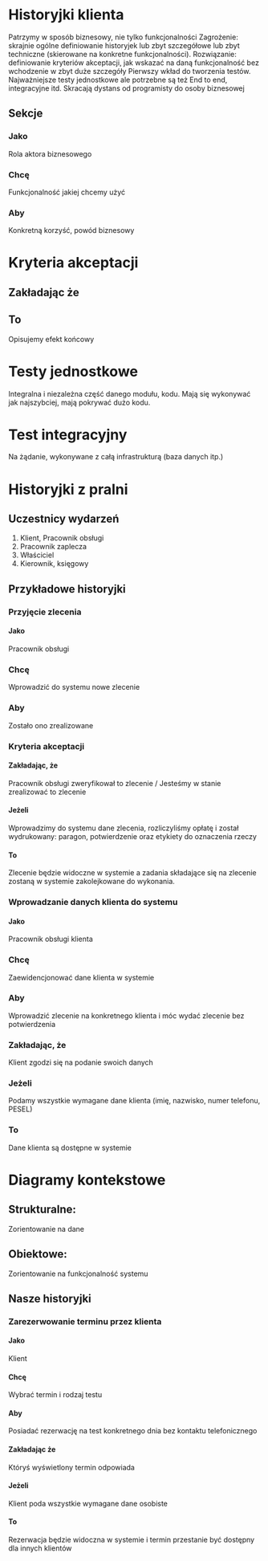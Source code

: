 # Historyjki klienta
Patrzymy w sposób biznesowy, nie tylko funkcjonalności
Zagrożenie: skrajnie ogólne definiowanie historyjek lub zbyt szczegółowe lub zbyt techniczne (skierowane na konkretne funkcjonalności). Rozwiązanie: definiowanie kryteriów akceptacji, jak wskazać na daną funkcjonalność bez wchodzenie w zbyt duże szczegóły
Pierwszy wkład do tworzenia testów. Najważniejsze testy jednostkowe ale potrzebne są też End to end, integracyjne itd.
Skracają dystans od programisty do osoby biznesowej
## Sekcje
### Jako
Rola aktora biznesowego
### Chcę
Funkcjonalność jakiej chcemy użyć
### Aby
Konkretną korzyść, powód biznesowy
# Kryteria akceptacji
## Zakładając że

## To
Opisujemy efekt końcowy

# Testy jednostkowe
Integralna i niezależna część danego modułu, kodu. Mają się wykonywać jak najszybciej, mają pokrywać dużo kodu.
# Test integracyjny
Na żądanie, wykonywane z całą infrastrukturą (baza danych itp.)

# Historyjki z pralni
## Uczestnicy wydarzeń
1. Klient, Pracownik obsługi
2. Pracownik zaplecza
3. Właściciel
4. Kierownik, księgowy

## Przykładowe historyjki
### Przyjęcie zlecenia
#### Jako
Pracownik obsługi
### Chcę
Wprowadzić do systemu nowe zlecenie
### Aby
Zostało ono zrealizowane

### Kryteria akceptacji

#### Zakładając, że
Pracownik obsługi zweryfikował to zlecenie / Jesteśmy w stanie zrealizować to zlecenie
#### Jeżeli
Wprowadzimy do systemu dane zlecenia, rozliczyliśmy opłatę i został wydrukowany: paragon, potwierdzenie oraz etykiety do oznaczenia rzeczy 
#### To
Zlecenie będzie widoczne w systemie a zadania składające się na zlecenie zostaną w systemie zakolejkowane do wykonania.

### Wprowadzanie danych klienta do systemu
#### Jako
Pracownik obsługi klienta
### Chcę
Zaewidencjonować dane klienta w systemie
### Aby
Wprowadzić zlecenie na konkretnego klienta i móc wydać zlecenie bez potwierdzenia
### Zakładając, że
Klient zgodzi się na podanie swoich danych
### Jeżeli
Podamy wszystkie wymagane dane klienta (imię, nazwisko, numer telefonu, PESEL)
### To
Dane klienta są dostępne w systemie

# Diagramy kontekstowe
## Strukturalne:
Zorientowanie na dane
## Obiektowe:
Zorientowanie na funkcjonalność systemu

## Nasze historyjki
### Zarezerwowanie terminu przez klienta
#### Jako
Klient
#### Chcę
Wybrać termin i rodzaj testu
#### Aby
Posiadać rezerwację na test konkretnego dnia bez kontaktu telefonicznego

#### Zakładając że
Któryś wyświetlony termin odpowiada
#### Jeżeli
Klient poda wszystkie wymagane dane osobiste
#### To
Rezerwacja będzie widoczna w systemie i termin przestanie być dostępny dla innych klientów
